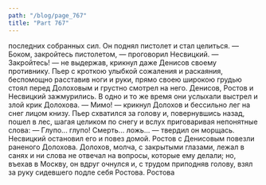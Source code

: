```yaml
---
path: "/blog/page_767"
title: "Part 767"
---
```


последних собранных сил. Он поднял пистолет и стал целиться.
— Боком, закройтесь пистолетом, — проговорил Несвицкий.
— Закройтесь! — не выдержав, крикнул даже Денисов своему противнику.
Пьер с кроткою улыбкой сожаления и раскаяния, беспомощно расставив ноги и руки, прямо своею широкою грудью стоял перед Долоховым и грустно смотрел на него. Денисов, Ростов и Несвицкий зажмурились. В одно и то же время они услыхали выстрел и злой крик Долохова.
— Мимо! — крикнул Долохов и бессильно лег на снег лицом книзу. Пьер схватился за голову и, повернувшись назад, пошел в лес, шагая целиком по снегу и вслух приговаривая непонятные слова:
— Глупо... глупо! Смерть... ложь... — твердил он морщась. Несвицкий остановил его и повез домой.
Ростов с Денисовым повезли раненого Долохова.
Долохов, молча, с закрытыми глазами, лежал в санях и ни слова не отвечал на вопросы, которые ему делали; но, въехав в Москву, он вдруг очнулся и, с трудом приподняв голову, взял за руку сидевшего подле себя Ростова. Ростова 
